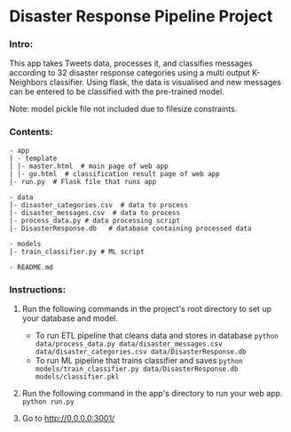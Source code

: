 # Disaster Response Pipeline Project

### Intro:
This app takes Tweets data, processes it, and classifies messages according to 32 disaster response categories using a multi output K-Neighbors classifier. Using flask, the data is visualised and new messages can be entered to be classified with the pre-trained model.

Note: model pickle file not included due to filesize constraints.

### Contents:
    - app
    | - template
    | |- master.html  # main page of web app
    | |- go.html  # classification result page of web app
    |- run.py  # Flask file that runs app

    - data
    |- disaster_categories.csv  # data to process 
    |- disaster_messages.csv  # data to process
    |- process_data.py # data processing script
    |- DisasterResponse.db   # database containing processed data

    - models
    |- train_classifier.py # ML script 

    - README.md

### Instructions:
1. Run the following commands in the project's root directory to set up your database and model.

    - To run ETL pipeline that cleans data and stores in database
        `python data/process_data.py data/disaster_messages.csv data/disaster_categories.csv data/DisasterResponse.db`
    - To run ML pipeline that trains classifier and saves
        `python models/train_classifier.py data/DisasterResponse.db models/classifier.pkl`

2. Run the following command in the app's directory to run your web app.
    `python run.py`

3. Go to http://0.0.0.0:3001/
